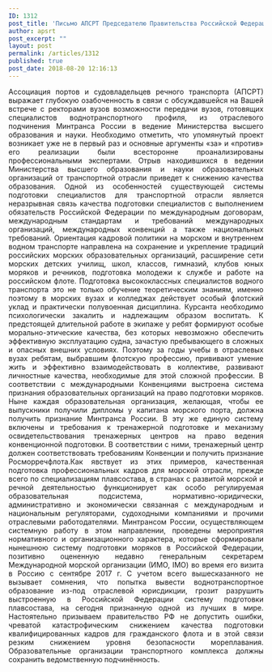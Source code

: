 ```yaml
---
ID: 1312
post_title: 'Письмо АПСРТ Председателю Правительства Российской Федерации  Медведеву Д. А. по вопросу отраслевого образования'
author: apsrt
post_excerpt: ""
layout: post
permalink: /articles/1312
published: true
post_date: 2018-08-20 12:16:13
---
```

<div align="justify">Ассоциация портов и судовладельцев речного транспорта (АПСРТ) выражает глубокую озабоченность в связи с обсуждавшейся на Вашей встрече с ректорами вузов возможности передачи вузов, готовящих специалистов воднотранспортного профиля, из отраслевого подчинения Минтранса России в ведение Министерства высшего образования и науки. Необходимо отметить, что упомянутый проект возникает уже не в первый раз и основные аргументы «за» и «против» его реализации были всесторонне проанализированы профессиональными экспертами.
Отрыв находившихся в ведении Министерства высшего образования и науки образовательных организаций от транспортной отрасли приведет к снижению качества образования.
Одной из особенностей существующей системы подготовки специалистов для транспортной отрасли является неразрывная связь качества подготовки специалистов с выполнением обязательств Российской Федерации по международным договорам, международным стандартам и требований международных организаций, международных конвенций а также национальных требований.
Ориентация кадровой политики на морском и внутреннем водном транспорте направлена на сохранение и укрепление традиций российских морских образовательных организаций, расширение сети морских детских училищ, школ, классов, гимназий, клубов юных моряков и речников, подготовка молодежи к службе и работе на российском флоте.
Подготовка высококлассных специалистов водного транспорта это не только обучение теоретическим знаниям, именно поэтому в морских вузах и колледжах действует особый флотский уклад и практически полувоенная дисциплина. Курсанта необходимо психологически закалить и надлежащим образом воспитать. К предстоящей длительной работе в экипаже у ребят формируют особые морально-этические качества, без которых невозможно обеспечить эффективную эксплуатацию судна, зачастую пребывающего в сложных и опасных внешних условиях. Поэтому за годы учебы в отраслевых вузах ребятам, выбравшим флотскую профессию, прививают умение жить и эффективно взаимодействовать в коллективе, развивают личностные качества, необходимые для этой сложной профессии.
В соответствии с международными Конвенциями выстроена система признания образовательных организаций на право подготовки моряков. Ныне каждая образовательная организация, желающая, чтобы ее выпускники получили дипломы у капитана морского порта, должна получить признание Минтранса России.
В эту же единую систему включены и требования к тренажерной подготовке и механизму освидетельствования тренажерных центров на право ведения конвенционной подготовки. В соответствии с ними, тренажерный центр должен соответствовать требованиям Конвенции и получить признание Росморречфлота.Как явствует из этих примеров, качественная подготовка профессиональных кадров для морской отрасли, прежде всего по специализациям плавсостава, в странах с развитой морской и речной деятельностью функционирует как особо регулируемая образовательная подсистема, нормативно-юридически, административно и экономически связанная с международным и национальным регуляторами, судоходными компаниями и прочими отраслевыми работодателями.
Минтрансом России, осуществляющем системную работу в этом направлении, проведены мероприятия нормативного и организационного характера, которые сформировали нынешнюю систему подготовки моряков в Российской Федерации, позитивно оцененную недавно генеральным секретарем Международной морской организации (ИМО, IMO) во время его визита в Россию с сентябре 2017 г.
С учетом всего вышесказанного не вызывает сомнения, что попытка вывести воднотранспортное образование из-под отраслевой юрисдикции, грозит разрушить выстроенную в Российской Федерации систему подготовки плавсостава, на сегодня признанную одной из лучших в мире. Настоятельно призываем правительство РФ не допустить ошибки, чреватой катастрофическим снижением качества подготовки квалифицированных кадров для гражданского флота и в этой связи резким снижением уровня безопасности мореплавания.
Образовательные организации транспортного комплекса должны сохранить ведомственную подчинённость.</div>